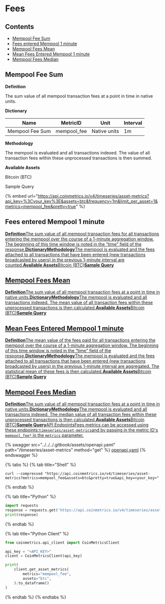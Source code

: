 # Fees

## Contents

* [Mempool Fee Sum](fees-1.md#mempool\_fee)
* [Fees entered Mempool 1 minute](fees-1.md)
* [Mempool Fees Mean](fees-1.md)
* [Mean Fees Entered Mempool 1 minute](fees-1.md)
* [Mempool Fees Median](fees-1.md)

## Mempool Fee Sum <a href="#mempool_fee" id="mempool_fee"></a>

**Definition**

The sum value of all mempool transaction fees at a point in time in native units.

**Dictionary**

| Name            | MetricID     | Unit         | Interval |
| --------------- | ------------ | ------------ | -------- |
| Mempool Fee Sum | mempool\_fee | Native units | 1m       |

**Methodology**

The mempool is evaluated and all transactions indexed. The value of all transaction fees within these unprocessed transactions is then summed.

**Available Assets**

Bitcoin (BTC)

Sample Query

{% embed url="https://api.coinmetrics.io/v4/timeseries/asset-metrics?api_key=%3Cyour_key%3E&assets=btc&frequency=1m&limit_per_asset=1&metrics=mempool_fee&pretty=true" %}

## Fees entered Mempool 1 minute <a href="#mempool_fee_entered" id="mempool_fee_entered"></a>

[**Definition**The sum value of all mempool transaction fees for all transactions entering the mempool over the course of a 1-minute aggregation window. The beginning of this time window is noted in the “time” field of the response.**DictionaryMethodology**The mempool is evaluated and the fees attached to all transactions that have been entered (new transactions broadcasted by users) in the previous 1-minute interval are counted.**Available Assets**Bitcoin (BTC)**Sample Query**](fees-1.md#mempool\_fee\_entered)

## [Mempool Fees Mean](fees-1.md#mempool\_fee\_entered) <a href="#mempool_fee_mean" id="mempool_fee_mean"></a>

[**Definition**The sum value of all mempool transaction fees at a point in time in native units.**DictionaryMethodology**The mempool is evaluated and all transactions indexed. The mean value of all transaction fees within these unprocessed transactions is then calculated.**Available Assets**Bitcoin (BTC)**Sample Query**](fees-1.md#mempool\_fee\_mean)

## [Mean Fees Entered Mempool 1 minute](fees-1.md#mempool\_fee\_mean) <a href="#mempool_fee_mean_entered" id="mempool_fee_mean_entered"></a>

[**Definition**The mean value of the fees paid for all transactions entering the mempool over the course of a 1-minute aggregation window. The beginning of this time window is noted in the “time” field of the response.**DictionaryMethodology**The mempool is evaluated and the fees attached to all transactions that have been entered (new transactions broadcasted by users) in the previous 1-minute interval are aggregated. The statistical mean of these fees is then calculated.**Available Assets**Bitcoin (BTC)**Sample Query**](fees-1.md#mempool\_fee\_mean\_entered)

## [Mempool Fees Median](fees-1.md#mempool\_fee\_mean\_entered) <a href="#mempool_fee_median" id="mempool_fee_median"></a>

[**Definition**The sum value of all mempool transaction fees at a point in time in native units.**DictionaryMethodology**The mempool is evaluated and all transactions indexed. The median value of all transaction fees within these unprocessed transactions is then calculated.**Available Assets**Bitcoin (BTC)**Sample Query**API EndpointsFees metrics can be accessed using these endpoints:`timeseries/asset-metrics`and by passing in the metric ID's `mempool_fee*` in the `metrics` parameter.](fees-1.md#mempool\_fee\_median)

{% swagger src="../../../.gitbook/assets/openapi.yaml" path="/timeseries/asset-metrics" method="get" %}
[openapi.yaml](../../../.gitbook/assets/openapi.yaml)
{% endswagger %}

{% tabs %}
{% tab title="Shell" %}
```shell
curl --compressed "https://api.coinmetrics.io/v4/timeseries/asset-metrics?metrics=mempool_fee&assets=btc&pretty=true&api_key=<your_key>"
```
{% endtab %}

{% tab title="Python" %}
```python
import requests
response = requests.get('https://api.coinmetrics.io/v4/timeseries/asset-metrics?metrics=mempool_fee&assets=btc&pretty=true&api_key=<your_key>').json()
print(response)
```
{% endtab %}

{% tab title="Python Client" %}
```python
from coinmetrics.api_client import CoinMetricsClient

api_key = "<API_KEY>"
client = CoinMetricsClient(api_key)

print(
    client.get_asset_metrics(
        metrics="mempool_fee", 
        assets="btc",
    ).to_dataframe()
)
```
{% endtab %}
{% endtabs %}
